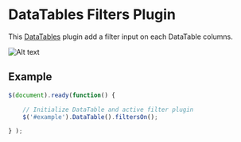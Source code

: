 # DataTables Filters Plugin

This [DataTables] plugin add a filter input on each DataTable columns.

![Alt text](https://cloud.githubusercontent.com/assets/16703873/13138028/013df70a-d625-11e5-9cff-867e8fa42ef6.png)

## Example

``` javascript
$(document).ready(function() {

	// Initialize DataTable and active filter plugin
	$('#example').DataTable().filtersOn();

} );
```

   [DataTables]: <https://datatables.net/>
